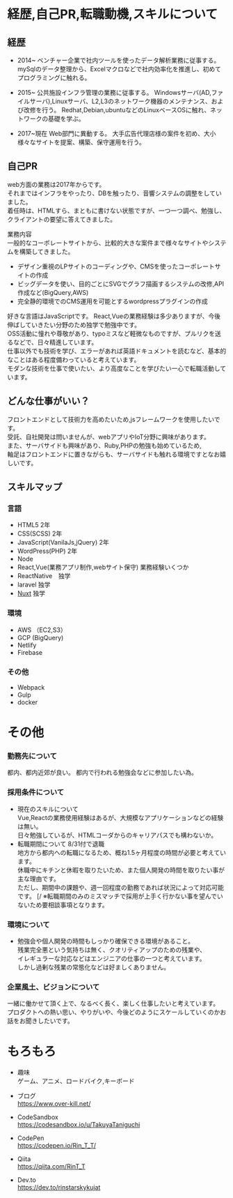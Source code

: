 # 経歴,自己PR,転職動機,スキルについて

## 経歴
- 2014~
ベンチャー企業で社内ツールを使ったデータ解析業務に従事する。
mySqlのデータ整理から、Excelマクロなどで社内効率化を推進し、初めてプログラミングに触れる。

- 2015~
公共施設インフラ管理の業務に従事する。
Windowsサーバ(AD,ファイルサーバ),Linuxサーバ、L2,L3のネットワーク機器のメンテナンス、および改修を行う。
Redhat,Debian,ubuntuなどのLinuxベースOSに触れ、ネットワークの基礎を学ぶ。

- 2017~現在
Web部門に異動する。
大手広告代理店様の案件を初め、大小様々なサイトを提案、構築、保守運用を行う。

## 自己PR
web方面の業務は2017年からです。  
それまではインフラをやったり、DBを触ったり、音響システムの調整をしていました。    
着任時は、HTMLすら、まともに書けない状態ですが、一つ一つ調べ、勉強し、クライアントの要望に答えてきました。
 
業務内容  
一般的なコーポレートサイトから、比較的大きな案件まで様々なサイトやシステムを構築してきました。  
- デザイン重視のLPサイトのコーディングや、CMSを使ったコーポレートサイトの作成　　  
- ビッグデータを使い、目的ごとにSVGでグラフ描画するシステムの改修,API作成など(BigQuery,AWS)  
- 完全静的環境でのCMS運用を可能とするwordpressプラグインの作成  

好きな言語はJavaScriptです。
React,Vueの業務経験は多少ありますが、今後伸ばしていきたい分野のため独学で勉強中です。    
OSS活動に憧れや尊敬があり、typoミスなど軽微なものですが、プルリクを送るなどで、日々精進しています。  
仕事以外でも技術を学び、エラーがあれば英語ドキュメントを読むなど、基本的なことはある程度備わっていると考えています。  
モダンな技術を仕事で使いたい、より高度なことを学びたい一心で転職活動しています。

## どんな仕事がいい？
フロントエンドとして技術力を高めたいため,jsフレームワークを使用したいです。  
受託、自社開発は問いませんが、webアプリやIoT分野に興味があります。  
また、サーバサイドも興味があり、Ruby,PHPの勉強も始めているため,  
軸足はフロントエンドに置きながらも、サーバサイドも触れる環境ですとなお嬉しいです。  

## スキルマップ
### 言語
- HTML5 2年
- CSS(SCSS) 2年
- JavaScript(VanilaJs,jQuery) 2年
- WordPress(PHP) 2年
- Node
- React,Vue(業務アプリ制作,webサイト保守) 業務経験いくつか
- ReactNative　独学
- laravel 独学
- [Nuxt](https://github.com/TakuyaTaniguchi/MovieStocker) 独学  
### 環境
- AWS （EC2,S3）
- GCP (BigQuery)  
- Netlify  
- Firebase  
### その他
- Webpack 
- Gulp
- docker

# その他

### 勤務先について
都内、都内近郊が良い。
都内で行われる勉強会などに参加したい為。

### 採用条件について
- 現在のスキルについて  
    Vue,Reactの業務使用経験はあるが、大規模なアプリケーションなどの経験は無い。  
    日々勉強しているが、HTMLコーダからのキャリアパスでも構わないか。  
- 転職期間について
    8/31付で退職  
    地方から都内への転職になるため、概ね1.5ヶ月程度の時間が必要と考えています。  
    休職中にキチンと休暇を取りたいため、また個人開発の時間を取りたい事が主な理由です。  
    ただし、期間中の課題や、週一回程度の勤務であれば状況によって対応可能です。  [/
    ※転職期間のみのミスマッチで採用が上手く行かない事を望んでいないため要相談事項となります。

### 環境について

- 勉強会や個人開発の時間もしっかり確保できる環境があること。  
残業完全悪という気持ちは無く、クオリティアップのための残業や、  
イレギュラーな対応などはエンジニアの仕事の一つと考えています。  
しかし過剰な残業の常態化などは好ましくありません。  

### 企業風土、ビジョンについて
一緒に働かせて頂く上で、なるべく長く、楽しく仕事したいと考えています。  
プロダクトへの熱い思い、やりがいや、今後どのようにスケールしていくのかお話をお聞きしたいです。

# もろもろ
- 趣味  
ゲーム、アニメ、ロードバイク,キーボード

- ブログ  
https://www.over-kill.net/

- CodeSandbox  
https://codesandbox.io/u/TakuyaTaniguchi

- CodePen    
https://codepen.io/Rin_T_T/

- Qiita  
https://qiita.com/RinT_T

- Dev.to  
https://dev.to/rinstarskykujat






